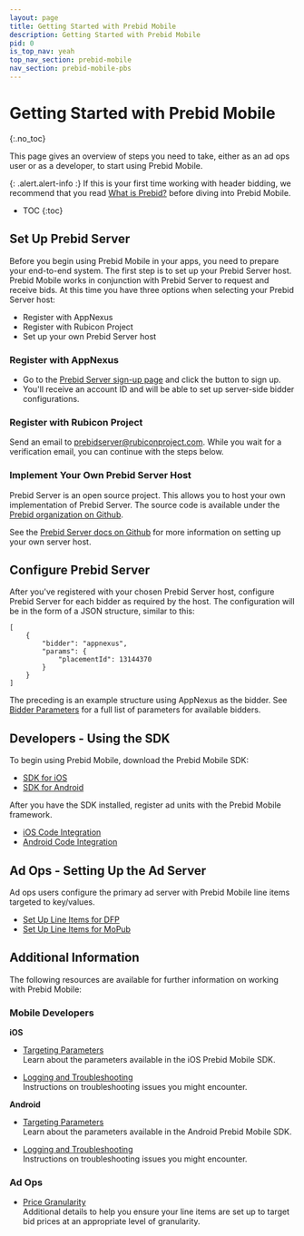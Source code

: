 ```yaml
---
layout: page
title: Getting Started with Prebid Mobile
description: Getting Started with Prebid Mobile
pid: 0
is_top_nav: yeah
top_nav_section: prebid-mobile
nav_section: prebid-mobile-pbs
---
```


<div class="bs-docs-section" markdown="1">

# Getting Started with Prebid Mobile
{:.no_toc}

This page gives an overview of steps you need to take, either as an ad ops user or as a developer, to start using Prebid Mobile.

{: .alert.alert-info :}
If this is your first time working with header bidding, we recommend that you read [What is Prebid?]({{site.github.url}}/overview/intro.html) before diving into Prebid Mobile.

* TOC
{:toc}

## Set Up Prebid Server

Before you begin using Prebid Mobile in your apps, you need to prepare your end-to-end system. The first step is to set up your Prebid Server host. Prebid Mobile works in conjunction with Prebid Server to request and receive bids. At this time you have three options when selecting your Prebid Server host:

-   Register with AppNexus
-   Register with Rubicon Project
-   Set up your own Prebid Server host

### Register with AppNexus

-   Go to the [Prebid Server sign-up page](https://prebid.adnxs.com) and click the button to sign up.
-   You'll receive an account ID and will be able to set up server-side bidder configurations.

### Register with Rubicon Project

Send an email to prebidserver@rubiconproject.com. While you wait for a verification email, you can continue with the steps below.

### Implement Your Own Prebid Server Host

Prebid Server is an open source project. This allows you to host your own implementation of Prebid Server. The source code is available under the [Prebid organization on Github](https://github.com/prebid/prebid-server).

See the [Prebid Server docs on Github](https://github.com/prebid/prebid-server/tree/master/docs) for more information on setting up your own server host.

## Configure Prebid Server

After you've registered with your chosen Prebid Server host, configure Prebid Server for each bidder as required by the host. The configuration will be in the form of a JSON structure, similar to this:

```
[
    {
    	"bidder": "appnexus",
    	"params": {
    	    "placementId": 13144370
        }
    }
]
```

The preceding is an example structure using AppNexus as the bidder. See [Bidder Parameters]({{site.github.url}}/dev-docs/bidders.html) for a full list of parameters for available bidders.

## Developers - Using the SDK

To begin using Prebid Mobile, download the Prebid Mobile SDK:
-   [SDK for iOS](https://github.com/prebid/prebid-mobile-ios)
-   [SDK for Android](https://github.com/prebid/prebid-mobile-android)

After you have the SDK installed, register ad units with the Prebid Mobile framework.
-   [iOS Code Integration]({{site.github.url}}/prebid-mobile/code-integration-ios.html)
-   [Android Code Integration]({{site.github.url}}/prebid-mobile/code-integration-android.html)

## Ad Ops - Setting Up the Ad Server

Ad ops users configure the primary ad server with Prebid Mobile line items targeted to key/values.
-   [Set Up Line Items for DFP]({{site.github.url}}/prebid-mobile/adops-line-item-setup-dfp.html)
-   [Set Up Line Items for MoPub]({{site.github.url}}/prebid-mobile/adops-line-item-setup-mopub.html)

## Additional Information

The following resources are available for further information on working with Prebid Mobile:

### Mobile Developers

**iOS**

-   [Targeting Parameters]({{site.github.url}}/prebid-mobile/targeting-params-ios)  
    Learn about the parameters available in the iOS Prebid Mobile SDK.

-   [Logging and Troubleshooting]({{site.github.url}}/prebid-mobile/logging-and-troubleshooting-ios)  
    Instructions on troubleshooting issues you might encounter.

**Android**

-   [Targeting Parameters]({{site.github.url}}/prebid-mobile/targeting-params-android)  
    Learn about the parameters available in the Android Prebid Mobile SDK.

-   [Logging and Troubleshooting]({{site.github.url}}/prebid-mobile/logging-and-troubleshooting-android)  
    Instructions on troubleshooting issues you might encounter.

### Ad Ops

-   [Price Granularity]({{site.github.url}}/prebid-mobile/adops-price-granularity)  
    Additional details to help you ensure your line items are set up to target bid prices at an appropriate level of granularity.

</div>
